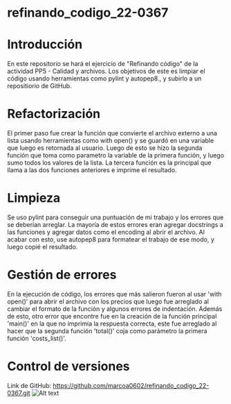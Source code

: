 # refinando_codigo_22-0367

# **Introducción**

En este repositorio se hará el ejercicio de "Refinando código" de la actividad PP5 - Calidad y archivos.
Los objetivos de este es limpiar el código usando herramientas como pylint y autopep8., y subirlo a un repositiorio de GitHub.

# **Refactorización**

El primer paso fue crear la función que convierte el archivo externo a una lista usando herramientas como with open() y se guardó en una variable que luego es retornada al usuario. Luego de esto se hizo la segunda función que toma como parametro la variable de la primera función, y luego sumo todos los valores de la lista. La tercera función es la principal que llama a las dos funciones anteriores e imprime el resultado.

# **Limpieza**
Se uso pylint para conseguir una puntuación de mi trabajo y los errores que se deberían arreglar. La mayoría de estos errores eran agregar docstrings a las funciones y agregar datos como el encoding al abrir el archivo. Al acabar con esto, use autopep8 para formatear el trabajo de ese modo, y luego copié el resultado.

# **Gestión de errores**
En la ejecución de código, los errores que más salieron fueron al usar 'with open()' para abrir el archivo con los precios que luego fue arreglado al cambiar el formato de la función y algunos errores de indentación. Además de esto, otro error que encontre fue en la creación de la función principal 'main()' en la que no imprimía la respuesta correcta, este fue arreglado al hacer que la segunda función 'total()' coja como parámetro la primera función 'costs_list()'.


# **Control de versiones**
Link de GitHub: https://github.com/marcoa0602/refinando_codigo_22-0367.git
![Alt text](../Screenshot%202022-12-07%20200204.png)
